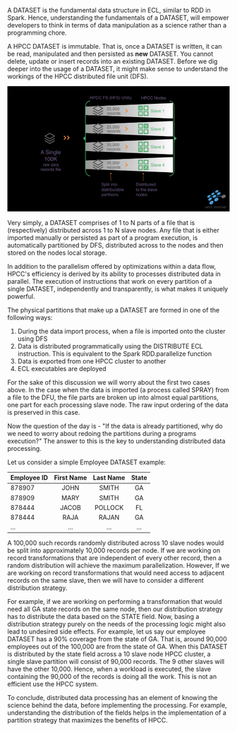 A DATASET is the fundamental data structure in ECL, similar to RDD in Spark. Hence, understanding the fundamentals of a DATASET, will empower developers to think in terms of data manipulation as a science rather than a programming chore.

A HPCC DATASET is immutable. That is, once a DATASET is written, it can be read, manipulated and then persisted as **new** DATASET. You cannot delete, update or insert records into an existing DATASET. Before we dig deeper into the usage of a DATASET, it might make sense to understand the workings of the HPCC distributed file unit (DFS). 

<img src="/assets/images/hpcc_fs.jpeg"/>

Very simply, a DATASET comprises of 1 to N parts of a file that is (respectively) distributed across 1 to N slave nodes. Any file that is either imported manually or persisted as part of a program execution, is automatically partitioned by DFS, distributed across to the nodes and then stored on the nodes local storage. 

In addition to the parallelism offered by optimizations within a data flow, HPCC's efficiency is derived by its ability to processes distributed data in parallel. The execution of instructions that work on every partition of a single DATASET, independently and transparently, is what makes it uniquely powerful.  

The physical partitions that make up a DATASET are formed in one of the following ways:

1. During the data import process, when a file is imported onto the cluster using DFS
1. Data is distributed programmatically using the DISTRIBUTE ECL instruction. This is equivalent to the Spark RDD.parallelize function
1. Data is exported from one HPCC cluster to another
1. ECL executables are deployed

For the sake of this discussion we will worry about the first two cases above. In the case when the data is imported (a process called SPRAY) from a file to the DFU, the file parts are broken up into almost equal partitions, one part for each processing slave node. The raw input ordering of the data is preserved in this case.

Now the question of the day is - "If the data is already partitioned, why do we need to worry about redoing the partitions during a programs execution?" The answer to this is the key to understanding distributed data processing. 

Let us consider a simple Employee DATASET example:


| Employee ID   | First Name    | Last Name     |    State      |
| ------------- |:-------------:|:-------------:|:-------------:|
|878907|JOHN|SMITH|GA|
|878909|MARY|SMITH|GA|
|878444|JACOB|POLLOCK|FL|
|878444|RAJA|RAJAN|GA|
|...|...|...|...|

A 100,000 such records randomly distributed across 10 slave nodes would be split into approximately 10,000 records per node. If we are working on record transformations that are independent of every other record, then a random distribution will achieve the maximum parallelization. However, If we are working on record transformations that would need access to adjacent records on the same slave, then we will have to consider a different distribution strategy.

For example, if we are working on performing a transformation that would need all GA state records on the same node, then our distribution strategy has to distribute the data based on the STATE field. Now, basing a distribution strategy purely on the needs of the processing logic might also lead to undesired side effects. For example, let us say our employee DATASET has a 90% coverage from the state of GA. That is, around 90,000 employees out of the 100,000 are from the state of GA. When this DATASET is distributed by the state field across a 10 slave node HPCC cluster, a single slave partition will consist of 90,000 records. The 9 other slaves will have the other 10,000. Hence, when a workload is executed, the slave containing the 90,000 of the records is doing all the work. This is not an efficient use the HPCC system.

To conclude, distributed data processing has an element of knowing the science behind the data, before implementing the processing. For example, understanding the distribution of the fields helps in the implementation of a partition strategy that maximizes the benefits of HPCC.